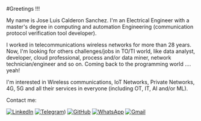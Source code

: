 #Greetings !!!

My name is Jose Luis Calderon Sanchez. I'm an Electrical Engineer with a master's degree in computing and automation Engineering (communication protocol verification tool developer).

I worked in telecommunications wireless networks for more than 28 years. Now, I'm looking for others challenges/jobs in TO/TI world, like data analyst, developer, cloud professional, process and/or data miner, network technician/engineer and so on. Coming back to the programming world .... yeah!

I'm interested in Wireless communications, IoT Networks, Private Networks, 4G, 5G and all their services in everyone (including OT, IT, AI and/or ML).

Contact me:

[![LinkedIn](https://img.shields.io/badge/LinkedIn-0077B5?style=for-the-badge&logo=linkedin&logoColor=white)](https://www.linkedin.com/in/jlcs1965/)
[![Telegram](https://img.shields.io/badge/Telegram-000?style=for-the-badge&logo=telegram&logoColor=2CA5E0)](https://t.me/jlcalderons_br))
[![GitHub](https://img.shields.io/badge/GitHub-100000?style=for-the-badge&logo=github&logoColor=white)](https://github.com/jlcalderons/)
[![WhatsApp](https://img.shields.io/badge/WhatsApp-25D366?style=for-the-badge&logo=whatsapp&logoColor=white)](https://wa.me/5522998112560)
[![Gmail](https://img.shields.io/badge/Gmail-333333?style=for-the-badge&logo=gmail&logoColor=red)](mailto:jlcalderons@gmail.com)

<!---
jlcalderons/jlcalderons is a ✨ special ✨ repository because its `README.md` (this file) appears on your GitHub profile.
You can click the Preview link to take a look at your changes.
--->
